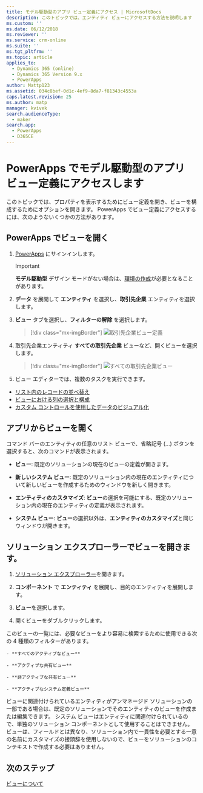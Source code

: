```yaml
---
title: モデル駆動型のアプリ ビュー定義にアクセス | MicrosoftDocs
description: このトピックでは、エンティティ ビューにアクセスする方法を説明します
ms.custom: ''
ms.date: 06/12/2018
ms.reviewer: ''
ms.service: crm-online
ms.suite: ''
ms.tgt_pltfrm: ''
ms.topic: article
applies_to:
  - Dynamics 365 (online)
  - Dynamics 365 Version 9.x
  - PowerApps
author: Mattp123
ms.assetid: 034c8bef-0d1c-4ef9-8da7-f81343c4553a
caps.latest.revision: 25
ms.author: matp
manager: kvivek
search.audienceType:
  - maker
search.app:
  - PowerApps
  - D365CE
---
```

# <a name="access-a-model-driven-app-view-definition-in-powerapps"></a>PowerApps でモデル駆動型のアプリ ビュー定義にアクセスします

 このトピックでは、プロパティを表示するためにビュー定義を開き、ビューを構成するためにオプションを開きます。 PowerApps でビュー定義にアクセスするには、次のようないくつかの方法があります。 
  
  
## <a name="open-a-view-in-powerapps"></a>PowerApps でビューを開く

1.  [PowerApps](https://web.powerapps.com/?utm_source=padocs&utm_medium=linkinadoc&utm_campaign=referralsfromdoc) にサインインします。  


    > [!IMPORTANT]
    > **モデル駆動型** デザイン モードがない場合は、[環境の作成](https://docs.microsoft.com/powerapps/administrator/create-environment)が必要となることがあります。 

2.  **データ** を展開して **エンティティ** を選択し、**取引先企業** エンティティを選択します。   
3. **ビュー** タブを選択し、**フィルターの解除** を選択します。

    > [!div class="mx-imgBorder"] 
    > ![取引先企業ビュー定義](media/account-view-definitions.png)

4. 取引先企業エンティティ **すべての取引先企業** ビューなど、開くビューを選択します。

    > [!div class="mx-imgBorder"] 
    > ![すべての取引先企業ビュー](media/all-accounts-view.png)

5. ビュー エディターでは、複数のタスクを実行できます。 
 
- [リスト内のレコードの並べ替え](configure-sorting.md)
- [ビューにおける列の選択と構成](choose-and-configure-columns.md)
- [カスタム コントロールを使用したデータのビジュアル化](use-custom-controls-data-visualizations.md) 

## <a name="open-a-view-from-an-app"></a>アプリからビューを開く

コマンド バーのエンティティの任意のリスト ビューで、省略記号 (...) ボタンを選択すると、次のコマンドが表示されます。  
- **ビュー**: 既定のソリューションの現在のビューの定義が開きます。  
  
- **新しいシステム ビュー**: 既定のソリューション内の現在のエンティティについて新しいビューを作成するためのウィンドウを新しく開きます。  
  
- **エンティティのカスタマイズ**: **ビュー**の選択を可能にする、既定のソリューション内の現在のエンティティの定義が表示されます。  
  
- **システム ビュー**: **ビュー**の選択以外は、**エンティティのカスタマイズ**と同じウィンドウが開きます。  

## <a name="open-a-view-in-solution-explorer"></a>ソリューション エクスプローラーでビューを開きます。 
  
1.  [ソリューション エクスプローラー](advanced-navigation.md#solution-explorer)を開きます。  
  
2.  **コンポーネント** で **エンティティ** を展開し、目的のエンティティを展開します。  
  
3.  **ビュー**を選択します。  
  
4.  開くビューをダブルクリックします。  
  
 このビューの一覧には、必要なビューをより容易に検索するために使用できる次の 4 種類のフィルターがあります。  
  
    - **すべてのアクティブなビュー**  
  
    - **アクティブな共有ビュー**  
  
    - **非アクティブな共有ビュー**  
  
    - **アクティブなシステム定義ビュー**  
  
 ビューに関連付けられているエンティティがアンマネージド ソリューションの一部である場合は、既定のソリューションでそのエンティティのビューを作成または編集できます。 システム ビューはエンティティに関連付けられているので、単独のソリューション コンポーネントとして使用することはできません。 ビューは、フィールドとは異なり、ソリューション内で一貫性を必要とする一意の名前にカスタマイズの接頭辞を使用しないので、ビューをソリューションのコンテキストで作成する必要はありません。 
 
## <a name="next-steps"></a>次のステップ
[ビューについて](create-edit-views.md)


